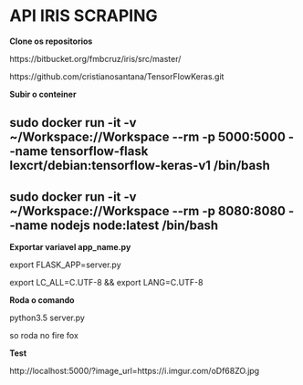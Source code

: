 <h1>API IRIS SCRAPING</h1>

**Clone os repositorios**

<p>https://bitbucket.org/fmbcruz/iris/src/master/</p>
<p>https://github.com/cristianosantana/TensorFlowKeras.git</p>

**Subir o conteiner**

## sudo docker run -it -v ~/Workspace://Workspace --rm -p 5000:5000 --name tensorflow-flask lexcrt/debian:tensorflow-keras-v1 /bin/bash
## sudo docker run -it -v ~/Workspace://Workspace --rm -p 8080:8080 --name nodejs node:latest /bin/bash

**Exportar variavel app_name.py**

<p>export FLASK_APP=server.py</p>
<p>export LC_ALL=C.UTF-8 && export LANG=C.UTF-8</p>

**Roda o comando**

<p>python3.5 server.py</p>

<p>so roda no fire fox </p>

**Test**

<p>http://localhost:5000/?image_url=https://i.imgur.com/oDf68ZO.jpg</p>
